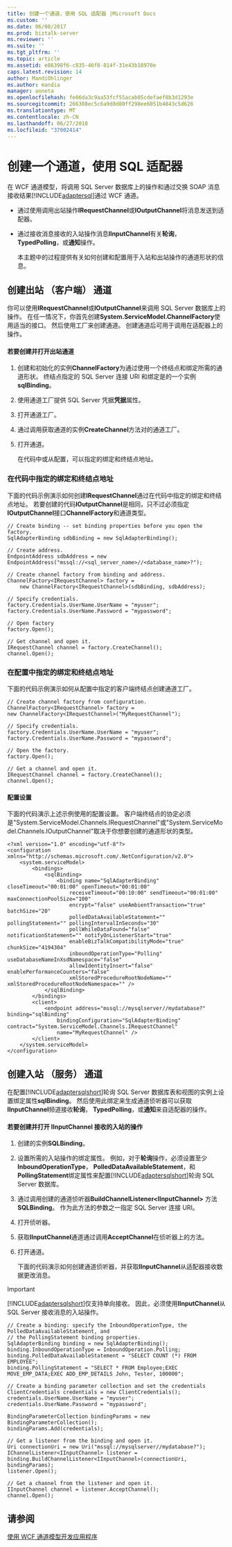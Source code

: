 ```yaml
---
title: 创建一个通道，使用 SQL 适配器 |Microsoft Docs
ms.custom: ''
ms.date: 06/08/2017
ms.prod: biztalk-server
ms.reviewer: ''
ms.suite: ''
ms.tgt_pltfrm: ''
ms.topic: article
ms.assetid: e86398f6-c835-46f8-814f-31e43b18970e
caps.latest.revision: 14
author: MandiOhlinger
ms.author: mandia
manager: anneta
ms.openlocfilehash: fe06da3c9aa53fcf55acab05cdefaef8b3d1293e
ms.sourcegitcommit: 266308ec5c6a9d8d80ff298ee6051b4843c5d626
ms.translationtype: MT
ms.contentlocale: zh-CN
ms.lasthandoff: 06/27/2018
ms.locfileid: "37002414"
---
```

# <a name="create-a-channel-using-the-sql-adapter"></a>创建一个通道，使用 SQL 适配器
在 WCF 通道模型，将调用 SQL Server 数据库上的操作和通过交换 SOAP 消息接收结果[!INCLUDE[adaptersql](../../includes/adaptersql-md.md)]通过 WCF 通道。  
  
- 通过使用调用出站操作**IRequestChannel**或**IOutputChannel**将消息发送到适配器。  
  
- 通过接收消息接收的入站操作消息**IInputChannel**有关**轮询**， **TypedPolling**，或**通知**操作。  
  
  本主题中的过程提供有关如何创建和配置用于入站和出站操作的通道形状的信息。  
  
## <a name="creating-outbound-client-channels"></a>创建出站 （客户端） 通道  
 你可以使用**IRequestChannel**或**IOutputChannel**来调用 SQL Server 数据库上的操作。 在任一情况下，你首先创建**System.ServiceModel.ChannelFactory**使用适当的接口。 然后使用工厂来创建通道。 创建通道后可用于调用在适配器上的操作。  
  
#### <a name="to-create-and-open-an-outbound-channel"></a>若要创建并打开出站通道  
  
1. 创建和初始化的实例**ChannelFactory**为通过使用一个终结点和绑定所需的通道形状。 终结点指定的 SQL Server 连接 URI 和绑定是的一个实例**sqlBinding**。  
  
2. 使用通道工厂提供 SQL Server 凭据**凭据**属性。  
  
3. 打开通道工厂。  
  
4. 通过调用获取通道的实例**CreateChannel**方法对的通道工厂。  
  
5. 打开通道。  
  
   在代码中或从配置，可以指定的绑定和终结点地址。  
  
### <a name="specifying-the-binding-and-endpoint-address-in-code"></a>在代码中指定的绑定和终结点地址  
 下面的代码示例演示如何创建**IRequestChannel**通过在代码中指定的绑定和终结点地址。 若要创建的代码**IOutputChannel**是相同，只不过必须指定**IOutputChannel**接口**ChannelFactory**和通道类型。  
  
```  
// Create binding -- set binding properties before you open the factory.  
SqlAdapterBinding sdbBinding = new SqlAdapterBinding();  
  
// Create address.  
EndpointAddress sdbAddress = new EndpointAddress("mssql://<sql_server_name>//<database_name>?");  
  
// Create channel factory from binding and address.  
ChannelFactory<IRequestChannel> factory =   
    new ChannelFactory<IRequestChannel>(sdbBinding, sdbAddress);  
  
// Specify credentials.   
factory.Credentials.UserName.UserName = "myuser";  
factory.Credentials.UserName.Password = "mypassword";  
  
// Open factory  
factory.Open();  
  
// Get channel and open it.  
IRequestChannel channel = factory.CreateChannel();  
channel.Open();  
```  
  
### <a name="specifying-the-binding-and-endpoint-address-in-configuration"></a>在配置中指定的绑定和终结点地址  
 下面的代码示例演示如何从配置中指定的客户端终结点创建通道工厂。  
  
```  
// Create channel factory from configuration.  
ChannelFactory<IRequestChannel> factory =  
new ChannelFactory<IRequestChannel>("MyRequestChannel");  
  
// Specify credentials.  
factory.Credentials.UserName.UserName = "myuser";  
factory.Credentials.UserName.Password = "mypassword";  
  
// Open the factory.  
factory.Open();  
  
// Get a channel and open it.  
IRequestChannel channel = factory.CreateChannel();  
channel.Open();  
```  
  
#### <a name="the-configuration-settings"></a>配置设置  
 下面的代码演示上述示例使用的配置设置。 客户端终结点的协定必须是"System.ServiceModel.Channels.IRequestChannel"或"System.ServiceModel.Channels.IOutputChannel"取决于你想要创建的通道形状的类型。  
  
```  
<?xml version="1.0" encoding="utf-8"?>  
<configuration xmlns="http://schemas.microsoft.com/.NetConfiguration/v2.0">  
    <system.serviceModel>  
        <bindings>  
            <sqlBinding>  
                <binding name="SqlAdapterBinding" closeTimeout="00:01:00" openTimeout="00:01:00"  
                    receiveTimeout="00:10:00" sendTimeout="00:01:00" maxConnectionPoolSize="100"  
                    encrypt="false" useAmbientTransaction="true" batchSize="20"  
                    polledDataAvailableStatement="" pollingStatement="" pollingIntervalInSeconds="30"  
                    pollWhileDataFound="false" notificationStatement="" notifyOnListenerStart="true"  
                    enableBizTalkCompatibilityMode="true" chunkSize="4194304"  
                    inboundOperationType="Polling" useDatabaseNameInXsdNamespace="false"  
                    allowIdentityInsert="false" enablePerformanceCounters="false"  
                    xmlStoredProcedureRootNodeName="" xmlStoredProcedureRootNodeNamespace="" />  
            </sqlBinding>  
        </bindings>  
        <client>  
            <endpoint address="mssql://mysqlserver//mydatabase?" binding="sqlBinding"  
                bindingConfiguration="SqlAdapterBinding" contract="System.ServiceModel.Channels.IRequestChannel"  
                name="MyRequestChannel" />  
        </client>  
    </system.serviceModel>  
</configuration>  
```  
  
## <a name="creating-inbound-service-channels"></a>创建入站 （服务） 通道  
 在配置[!INCLUDE[adaptersqlshort](../../includes/adaptersqlshort-md.md)]轮询 SQL Server 数据库表和视图的实例上设置绑定属性**sqlBinding**。 然后使用此绑定来生成通道侦听器可以获取**IInputChannel**频道接收**轮询**， **TypedPolling**，或**通知**来自适配器的操作。  
  
#### <a name="to-create-and-open-an-iinputchannel-to-receive-inbound-operations"></a>若要创建并打开 IInputChannel 接收的入站的操作  
  
1. 创建的实例**SQLBinding**。  
  
2. 设置所需的入站操作的绑定属性。 例如，对于**轮询**操作，必须设置至少**InboundOperationType**， **PolledDataAvailableStatement**，和**PollingStatement**绑定属性来配置[!INCLUDE[adaptersqlshort](../../includes/adaptersqlshort-md.md)]轮询 SQL Server 数据库。  
  
3. 通过调用创建的通道侦听器**BuildChannelListener\<IInputChannel\>** 方法**SQLBinding**。 作为此方法的参数之一指定 SQL Server 连接 URI。  
  
4. 打开侦听器。  
  
5. 获取**IInputChannel**通道通过调用**AcceptChannel**在侦听器上的方法。  
  
6. 打开通道。  
  
   下面的代码演示如何创建通道侦听器，并获取**IInputChannel**从适配器接收数据更改消息。  
  
> [!IMPORTANT]
>  [!INCLUDE[adaptersqlshort](../../includes/adaptersqlshort-md.md)]仅支持单向接收。 因此，必须使用**IInputChannel**从 SQL Server 接收消息的入站操作。  
  
```  
// Create a binding: specify the InboundOperationType, the PolledDataAvailableStatement, and   
// the PollingStatement binding properties.  
SqlAdapterBinding binding = new SqlAdapterBinding();  
binding.InboundOperationType = InboundOperation.Polling;  
binding.PolledDataAvailableStatement = "SELECT COUNT (*) FROM EMPLOYEE";  
binding.PollingStatement = "SELECT * FROM Employee;EXEC MOVE_EMP_DATA;EXEC ADD_EMP_DETAILS John, Tester, 100000";  
  
// Create a binding parameter collection and set the credentials  
ClientCredentials credentials = new ClientCredentials();  
credentials.UserName.UserName = "myuser";  
credentials.UserName.Password = "mypassword";  
  
BindingParameterCollection bindingParams = new BindingParameterCollection();  
bindingParams.Add(credentials);  
  
// Get a listener from the binding and open it.  
Uri connectionUri = new Uri("mssql://mysqlserver//mydatabase?");  
IChannelListener<IInputChannel> listener = binding.BuildChannelListener<IInputChannel>(connectionUri, bindingParams);  
listener.Open();  
  
// Get a channel from the listener and open it.  
IInputChannel channel = listener.AcceptChannel();  
channel.Open();  
```  
  
## <a name="see-also"></a>请参阅  
[使用 WCF 通道模型开发应用程序](../../adapters-and-accelerators/adapter-sql/develop-sql-applications-using-the-wcf-channel-model.md)